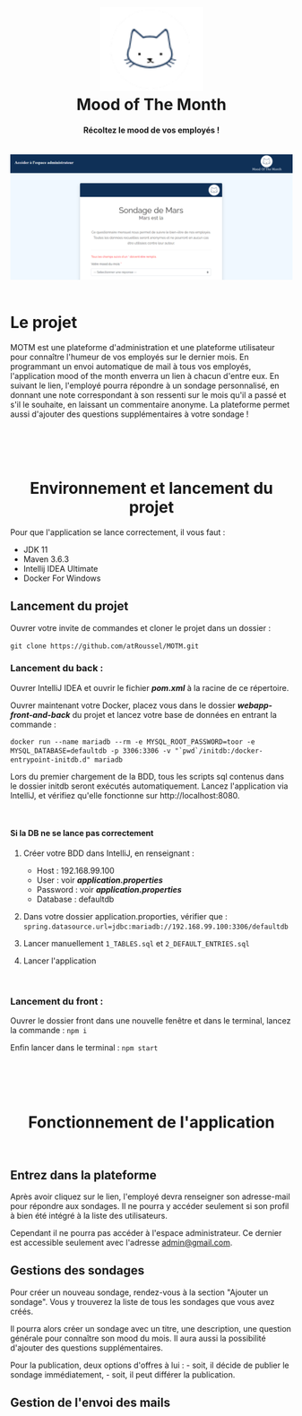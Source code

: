 
<h1 align="center">
  <br>
  <img src="https://github.com/atRoussel/MOTM/blob/main/webapp-front-and-back/front/src/assets/logo_mini.png" title="MOTM"height="150" />
  <br>
  Mood of The Month
  <br>
</h1>

<h4 align="center">Récoltez le mood de vos employés ! </h4>
<br>
<img src="https://github.com/atRoussel/MOTM/blob/main/webapp-front-and-back/front/src/assets/capture_1.png" title="MOTM" />


<br>
<br>


# Le projet

MOTM est une plateforme d'administration et une plateforme utilisateur pour connaître l'humeur de vos employés sur le dernier mois. En programmant un envoi automatique de mail à tous vos employés, l'application mood of the month enverra un lien à chacun d'entre eux. En suivant le lien, l'employé pourra répondre à un sondage personnalisé, en donnant une note correspondant à son ressenti sur le mois qu'il a passé et s'il le souhaite, en laissant un commentaire anonyme. La plateforme permet aussi d'ajouter des questions supplémentaires à votre sondage !


<h1 align="center">
  <br>
  <br>
  Environnement et lancement du projet
  <br>
</h1>

Pour que l'application se lance correctement, il vous faut : 
  - JDK 11 
  - Maven 3.6.3
  - Intellij IDEA Ultimate
  - Docker For Windows


## Lancement du projet

Ouvrer votre invite de commandes et cloner le projet dans un dossier : 

`git clone https://github.com/atRoussel/MOTM.git` 



### Lancement du back : 
Ouvrer IntelliJ IDEA et ouvrir le fichier _**pom.xml**_ à la racine de ce répertoire.


Ouvrer maintenant votre Docker, placez vous dans le dossier _**webapp-front-and-back**_ du projet et lancez votre base de données en entrant la commande : 
```
docker run --name mariadb --rm -e MYSQL_ROOT_PASSWORD=toor -e MYSQL_DATABASE=defaultdb -p 3306:3306 -v "`pwd`/initdb:/docker-entrypoint-initdb.d" mariadb
```


Lors du premier chargement de la BDD, tous les scripts sql contenus dans le dossier initdb seront exécutés automatiquement. Lancez l'application via IntelliJ, et vérifiez qu'elle fonctionne sur http://localhost:8080.

<br>

#### Si la DB ne se lance pas correctement 
 1. Créer votre BDD dans IntelliJ, en renseignant :
 
     - Host : 192.168.99.100  
     - User : voir _**application.properties**_
     - Password : voir _**application.properties**_
     - Database : defaultdb

2. Dans votre dossier application.proporties, vérifier que : `spring.datasource.url=jdbc:mariadb://192.168.99.100:3306/defaultdb`

3. Lancer manuellement `1_TABLES.sql` et `2_DEFAULT_ENTRIES.sql`

4. Lancer l'application

<br>

### Lancement du front :

Ouvrer le dossier front dans une nouvelle fenêtre et dans le terminal, lancez la commande :
`npm i`

Enfin lancer dans le terminal : 
`npm start`

<h1 align="center">
  <br>
  <br>
 Fonctionnement de l'application
  <br>
</h1>
<br>

## Entrez dans la plateforme

Après avoir cliquez sur le lien, l'employé devra renseigner son adresse-mail pour répondre aux sondages. Il ne pourra y accéder seulement si son profil à bien été intégré à la liste des utilisateurs.

Cependant il ne pourra pas accéder à l'espace administrateur. Ce dernier est accessible seulement avec l'adresse admin@gmail.com. 


## Gestions des sondages

Pour créer un nouveau sondage, rendez-vous à la section "Ajouter un sondage". Vous y trouverez la liste de tous les sondages que vous avez créés. 

Il pourra alors créer un sondage avec un titre, une description, une question générale pour connaître son mood du mois. Il aura aussi la possibilité d'ajouter des questions supplémentaires.

Pour la publication, deux options d'offres à lui : 
    - soit, il décide de publier le sondage immédiatement,
    - soit, il peut différer la publication.

## Gestion de l'envoi des mails
